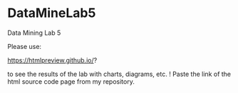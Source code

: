# DataMineLab5

Data Mining Lab 5


Please use:

https://htmlpreview.github.io/?

to see the results of the lab with charts, diagrams, etc. ! Paste the link of the html source code page from my repository.

